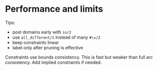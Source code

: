 # Performance and limits

Tips:

- post domains early with `in/2`
- use `all_different/1` instead of many `#\=/2`
- keep constraints linear
- label only after pruning is effective

Constraints use bounds consistency. This is fast but weaker than full arc consistency. Add implied constraints if needed.

